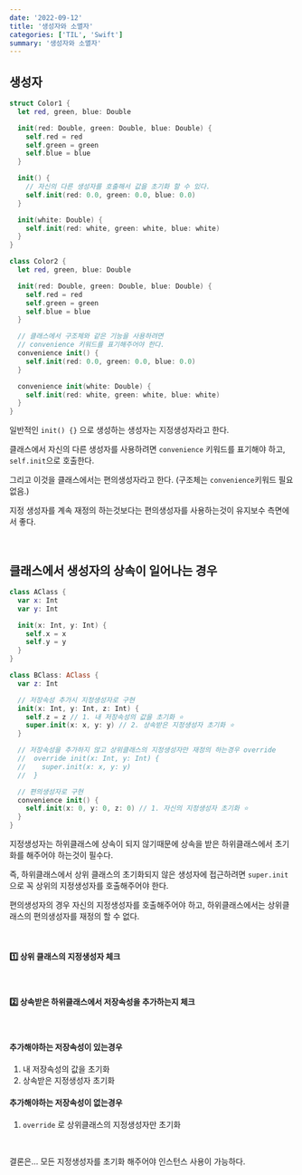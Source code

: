 ```yaml
---
date: '2022-09-12'
title: '생성자와 소멸자'
categories: ['TIL', 'Swift']
summary: '생성자와 소멸자'
---
```


## 생성자

```swift
struct Color1 {
  let red, green, blue: Double

  init(red: Double, green: Double, blue: Double) {
    self.red = red
    self.green = green
    self.blue = blue
  }

  init() {
    // 자신의 다른 생성자를 호출해서 값을 초기화 할 수 있다.
    self.init(red: 0.0, green: 0.0, blue: 0.0)
  }

  init(white: Double) {
    self.init(red: white, green: white, blue: white)
  }
}

class Color2 {
  let red, green, blue: Double

  init(red: Double, green: Double, blue: Double) {
    self.red = red
    self.green = green
    self.blue = blue
  }

  // 클래스에서 구조체와 같은 기능을 사용하려면
  // convenience 키워드를 표기해주어야 한다.
  convenience init() {
    self.init(red: 0.0, green: 0.0, blue: 0.0)
  }

  convenience init(white: Double) {
    self.init(red: white, green: white, blue: white)
  }
}
```

일반적인 `init() {}` 으로 생성하는 생성자는 지정생성자라고 한다.

클래스에서 자신의 다른 생성자를 사용하려면 `convenience` 키워드를 표기해야 하고, `self.init`으로 호출한다.

그리고 이것을 클래스에서는 편의생성자라고 한다. (구조체는 `convenience`키워드 필요없음.)

지정 생성자를 계속 재정의 하는것보다는 편의생성자를 사용하는것이 유지보수 측면에서 좋다.

<br/>

## 클래스에서 생성자의 상속이 일어나는 경우

```swift
class AClass {
  var x: Int
  var y: Int

  init(x: Int, y: Int) {
    self.x = x
    self.y = y
  }
}

class BClass: AClass {
  var z: Int

  // 저장속성 추가시 지정생성자로 구현
  init(x: Int, y: Int, z: Int) {
    self.z = z // 1. 내 저장속성의 값을 초기화 ⭐️
    super.init(x: x, y: y) // 2. 상속받은 지정생성자 초기화 ⭐️
  }

  // 저장속성을 추가하지 않고 상위클래스의 지정생성자만 재정의 하는경우 override
  //  override init(x: Int, y: Int) {
  //    super.init(x: x, y: y)
  //  }

  // 편의생성자로 구현
  convenience init() {
    self.init(x: 0, y: 0, z: 0) // 1. 자신의 지정생성자 초기화 ⭐️
  }
}
```

지정생성자는 하위클래스에 상속이 되지 않기때문에 상속을 받은 하위클래스에서 초기화를 해주어야 하는것이 필수다.

즉, 하위클래스에서 상위 클래스의 초기화되지 않은 생성자에 접근하려면 `super.init` 으로 꼭 상위의 지정생성자를 호출해주어야 한다.

편의생성자의 경우 자신의 지정생성자를 호출해주어야 하고, 하위클래스에서는 상위클래스의 편의생성자를 재정의 할 수 없다.

<br/>

#### 1️⃣ 상위 클래스의 지정생성자 체크

<br/>

#### 2️⃣ 상속받은 하위클래스에서 저장속성을 추가하는지 체크

<br/>

#### 추가해야하는 저장속성이 있는경우

1. 내 저장속성의 값을 초기화
2. 상속받은 지정생성자 초기화

#### 추가해야하는 저장속성이 없는경우

1. `override` 로 상위클래스의 지정생성자만 초기화

<br/>

결론은... 모든 지정생성자를 초기화 해주어야 인스턴스 사용이 가능하다.
